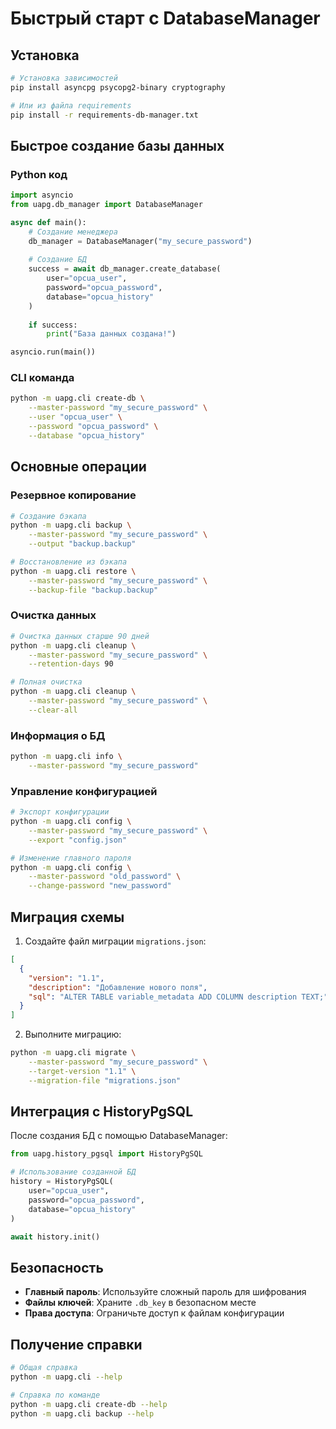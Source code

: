 # Быстрый старт с DatabaseManager

## Установка

```bash
# Установка зависимостей
pip install asyncpg psycopg2-binary cryptography

# Или из файла requirements
pip install -r requirements-db-manager.txt
```

## Быстрое создание базы данных

### Python код

```python
import asyncio
from uapg.db_manager import DatabaseManager

async def main():
    # Создание менеджера
    db_manager = DatabaseManager("my_secure_password")
    
    # Создание БД
    success = await db_manager.create_database(
        user="opcua_user",
        password="opcua_password",
        database="opcua_history"
    )
    
    if success:
        print("База данных создана!")

asyncio.run(main())
```

### CLI команда

```bash
python -m uapg.cli create-db \
    --master-password "my_secure_password" \
    --user "opcua_user" \
    --password "opcua_password" \
    --database "opcua_history"
```

## Основные операции

### Резервное копирование

```bash
# Создание бэкапа
python -m uapg.cli backup \
    --master-password "my_secure_password" \
    --output "backup.backup"

# Восстановление из бэкапа
python -m uapg.cli restore \
    --master-password "my_secure_password" \
    --backup-file "backup.backup"
```

### Очистка данных

```bash
# Очистка данных старше 90 дней
python -m uapg.cli cleanup \
    --master-password "my_secure_password" \
    --retention-days 90

# Полная очистка
python -m uapg.cli cleanup \
    --master-password "my_secure_password" \
    --clear-all
```

### Информация о БД

```bash
python -m uapg.cli info \
    --master-password "my_secure_password"
```

### Управление конфигурацией

```bash
# Экспорт конфигурации
python -m uapg.cli config \
    --master-password "my_secure_password" \
    --export "config.json"

# Изменение главного пароля
python -m uapg.cli config \
    --master-password "old_password" \
    --change-password "new_password"
```

## Миграция схемы

1. Создайте файл миграции `migrations.json`:

```json
[
  {
    "version": "1.1",
    "description": "Добавление нового поля",
    "sql": "ALTER TABLE variable_metadata ADD COLUMN description TEXT;"
  }
]
```

2. Выполните миграцию:

```bash
python -m uapg.cli migrate \
    --master-password "my_secure_password" \
    --target-version "1.1" \
    --migration-file "migrations.json"
```

## Интеграция с HistoryPgSQL

После создания БД с помощью DatabaseManager:

```python
from uapg.history_pgsql import HistoryPgSQL

# Использование созданной БД
history = HistoryPgSQL(
    user="opcua_user",
    password="opcua_password",
    database="opcua_history"
)

await history.init()
```

## Безопасность

- **Главный пароль**: Используйте сложный пароль для шифрования
- **Файлы ключей**: Храните `.db_key` в безопасном месте
- **Права доступа**: Ограничьте доступ к файлам конфигурации

## Получение справки

```bash
# Общая справка
python -m uapg.cli --help

# Справка по команде
python -m uapg.cli create-db --help
python -m uapg.cli backup --help
```
